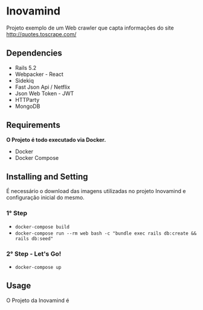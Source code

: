 # Inovamind
Projeto exemplo de um Web crawler que capta informações do site http://quotes.toscrape.com/

## Dependencies
* Rails 5.2
* Webpacker - React
* Sidekiq
* Fast Json Api / Netflix
* Json Web Token - JWT
* HTTParty
* MongoDB

## Requirements
**O Projeto é todo executado via Docker.**

- Docker
- Docker Compose

## Installing and Setting
É necessário o download das imagens utilizadas no projeto Inovamind e configuração inicial do mesmo.

### 1° Step
* `docker-compose build`
* `docker-compose run --rm web bash -c "bundle exec rails db:create && rails db:seed"`

### 2° Step - Let's Go!
* `docker-compose up`

## Usage
O Projeto da Inovamind é 






